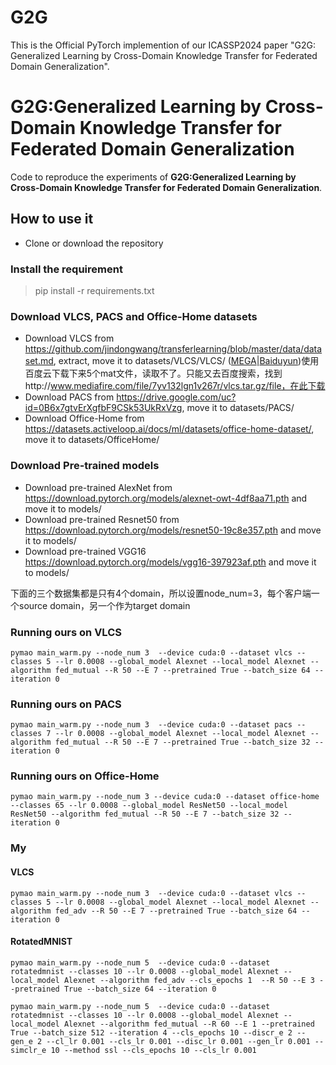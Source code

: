 # G2G
This is the Official PyTorch implemention of our ICASSP2024 paper "G2G: Generalized Learning by Cross-Domain Knowledge Transfer for Federated Domain Generalization".

# G2G:Generalized Learning by Cross-Domain Knowledge Transfer for Federated Domain Generalization
Code to reproduce the experiments of **G2G:Generalized Learning by Cross-Domain Knowledge Transfer for Federated Domain Generalization**.
## How to use it
* Clone or download the repository
### Install the requirement
 >  pip install -r requirements.txt
### Download VLCS, PACS and Office-Home datasets
* Download VLCS from https://github.com/jindongwang/transferlearning/blob/master/data/dataset.md, extract, move it to datasets/VLCS/VLCS/
([MEGA](https://mega.nz/#F!gTJxGTJK!w9UJjZVq3ClqGj4mBDmT4A)|[Baiduyun](https://pan.baidu.com/s/1nuNiJ0l))使用百度云下载下来5个mat文件，读取不了。只能又去百度搜索，找到http://www.mediafire.com/file/7yv132lgn1v267r/vlcs.tar.gz/file，在此下载
* Download PACS from https://drive.google.com/uc?id=0B6x7gtvErXgfbF9CSk53UkRxVzg, move it to datasets/PACS/
* Download Office-Home from https://datasets.activeloop.ai/docs/ml/datasets/office-home-dataset/, move it to datasets/OfficeHome/
### Download Pre-trained models
* Download pre-trained AlexNet from https://download.pytorch.org/models/alexnet-owt-4df8aa71.pth and move it to models/
* Download pre-trained Resnet50 from https://download.pytorch.org/models/resnet50-19c8e357.pth and move it to models/
* Download pre-trained VGG16 https://download.pytorch.org/models/vgg16-397923af.pth and move it to models/


下面的三个数据集都是只有4个domain，所以设置node_num=3，每个客户端一个source domain，另一个作为target domain
### Running ours on VLCS
``` 
pymao main_warm.py --node_num 3  --device cuda:0 --dataset vlcs --classes 5 --lr 0.0008 --global_model Alexnet --local_model Alexnet --algorithm fed_mutual --R 50 --E 7 --pretrained True --batch_size 64 --iteration 0 
```
### Running ours on PACS
``` 
pymao main_warm.py --node_num 3  --device cuda:0 --dataset pacs --classes 7 --lr 0.0008 --global_model Alexnet --local_model Alexnet --algorithm fed_mutual --R 50 --E 7 --pretrained True --batch_size 32 --iteration 0 
```
### Running ours on Office-Home
``` 
pymao main_warm.py --node_num 3 --device cuda:0 --dataset office-home --classes 65 --lr 0.0008 --global_model ResNet50 --local_model ResNet50 --algorithm fed_mutual --R 50 --E 7 --batch_size 32 --iteration 0 
```

### My

#### VLCS
```
pymao main_warm.py --node_num 3  --device cuda:0 --dataset vlcs --classes 5 --lr 0.0008 --global_model Alexnet --local_model Alexnet --algorithm fed_adv --R 50 --E 7 --pretrained True --batch_size 64 --iteration 0 
```

#### RotatedMNIST

```
pymao main_warm.py --node_num 5  --device cuda:0 --dataset rotatedmnist --classes 10 --lr 0.0008 --global_model Alexnet --local_model Alexnet --algorithm fed_adv --cls_epochs 1  --R 50 --E 3 --pretrained True --batch_size 64 --iteration 0
```


```
pymao main_warm.py --node_num 5  --device cuda:0 --dataset rotatedmnist --classes 10 --lr 0.0008 --global_model Alexnet --local_model Alexnet --algorithm fed_mutual --R 60 --E 1 --pretrained True --batch_size 512 --iteration 4 --cls_epochs 10 --discr_e 2 --gen_e 2 --cl_lr 0.001 --cls_lr 0.001 --disc_lr 0.001 --gen_lr 0.001 --simclr_e 10 --method ssl --cls_epochs 10 --cls_lr 0.001
```